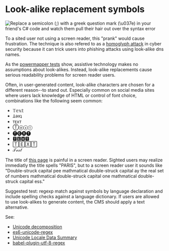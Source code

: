 # Look-alike replacement symbols

![Replace a semicolon (;) with a greek question mark (\u037e) in your friend's C# code and watch them pull their hair out over the syntax error](https://pics.me.me/peter-ritchie-follow-peterritchie-mt-replace-a-semicolon-with-a-21793149.png)

To a sited user not using a screen reader, this "prank" would cause frustration. The technique is also refered to as a [homoglyph attack](https://blog.malwarebytes.com/101/2017/10/out-of-character-homograph-attacks-explained/) in cyber security because it can trick users into phishing attacks using look-alike dns names.

As the [powermapper tests](https://www.powermapper.com/tests/screen-readers/content/look-alike-unicode-chars/) show, assistive technology makes no assumptions about look-alikes. Instead, look-alike replacements cause serious readability problems for screen reader users.

Often, in user-generated content, look-alike characters are chosen for a different reason--to stand out. Especially common on social media sites where users lack knowledge of HTML or control of font choice, combinations like the following seem common:

- 𝕋𝕖𝕩𝕥
- ꓕǝxʇ
- ᴛᴇxᴛ
- Ⓣⓔⓧⓣ
- 🅣🅔🅧🅣
- 🆃🅴🆇🆃
- 🅃🄴🅇🅃
- 𝒯ℯ𝓍𝓉

The title of [this page](https://pcrix.tumblr.com/) is painful in a screen reader. Sighted users may realize immediatly the title spells "PARIS", but to a screen reader user it sounds like "Double-struck capital pee mathmatical double-struck capital ay the real set of numbers mathmatical double-struck capital one mathmatical double-struck capital ess."

Suggested test: regexp match against symbols by language declaration and include spelling checks against a language dictionary. If users are allowed to use look-alikes to generate content, the CMS should apply a text alternative.

See:

- [Unicode decomposition](https://www.compart.com/en/unicode/decomposition/%3Cfont%3E)
- [es6-unicode-regex](https://mathiasbynens.be/notes/es6-unicode-regex)
- [Unicode Locale Data Summary](https://www.unicode.org/cldr/charts/latest/summary/root.html)
- [babel-plugin-utf-8-regex](https://github.com/danielberndt/babel-plugin-utf-8-regex/blob/master/src/transformer.js)
